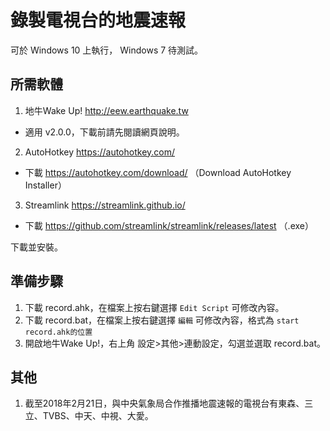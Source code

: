 # 錄製電視台的地震速報
可於 Windows 10 上執行， Windows 7 待測試。

## 所需軟體
1. 地牛Wake Up! http://eew.earthquake.tw
* 適用 v2.0.0，下載前請先閱讀網頁說明。
2. AutoHotkey https://autohotkey.com/
* 下載 https://autohotkey.com/download/ （Download AutoHotkey Installer）
3. Streamlink https://streamlink.github.io/
* 下載 https://github.com/streamlink/streamlink/releases/latest （.exe）

下載並安裝。

## 準備步驟
1. 下載 record.ahk，在檔案上按右鍵選擇 `Edit Script` 可修改內容。
2. 下載 record.bat，在檔案上按右鍵選擇 `編輯` 可修改內容，格式為 `start record.ahk的位置`
3. 開啟地牛Wake Up!，右上角 設定>其他>連動設定，勾選並選取 record.bat。

## 其他
1. 截至2018年2月21日，與中央氣象局合作推播地震速報的電視台有東森、三立、TVBS、中天、中視、大愛。
